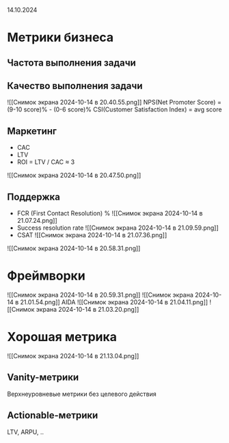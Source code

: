 14.10.2024

# Метрики бизнеса
## Частота выполнения задачи
## Качество выполнения задачи
![[Снимок экрана 2024-10-14 в 20.40.55.png]]
NPS(Net Promoter Score) = (9-10 score)% - (0-6 score)%
CSI(Customer Satisfaction Index) = avg score
## Маркетинг 
- CAC
- LTV
- ROI = LTV / CAC $\approx$ 3

![[Снимок экрана 2024-10-14 в 20.47.50.png]]
## Поддержка
- FCR (First Contact Resolution) %
![[Снимок экрана 2024-10-14 в 21.07.24.png]]
- Success resolution rate
![[Снимок экрана 2024-10-14 в 21.09.59.png]]
- CSAT
![[Снимок экрана 2024-10-14 в 21.07.36.png]]

![[Снимок экрана 2024-10-14 в 20.58.31.png]]

# Фреймворки
![[Снимок экрана 2024-10-14 в 20.59.31.png]]
![[Снимок экрана 2024-10-14 в 21.01.54.png]]
AIDA
![[Снимок экрана 2024-10-14 в 21.04.11.png]]
![[Снимок экрана 2024-10-14 в 21.03.20.png]]

# Хорошая метрика
![[Снимок экрана 2024-10-14 в 21.13.04.png]]

## Vanity-метрики
Верхнеуровневые метрики без целевого действия

## Actionable-метрики
LTV, ARPU, ..
